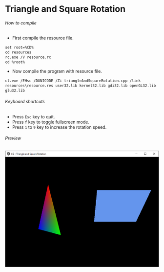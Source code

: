Triangle and Square Rotation
============================

###### How to compile

- First compile the resource file.

```
set root=%CD%
cd resources
rc.exe /V resource.rc
cd %root%
```

- Now compile the program with resource file.

```
cl.exe /EHsc /DUNICODE /Zi triangleAndSquareRotation.cpp /link resources\resource.res user32.lib kernel32.lib gdi32.lib openGL32.lib glu32.lib
```

###### Keyboard shortcuts
- Press ```Esc``` key to quit.
- Press ```f``` key to toggle fullscreen mode.
- Press ```1``` to ```9``` key to increase the rotation speed.

###### Preview
![triangleAndSquareRotation][triangleAndSquareRotation-image]

<!-- Image declaration -->

[triangleAndSquareRotation-image]: ./preview/triangleAndSquareRotation.png "OpenGL Triangle and Square Rotation"
